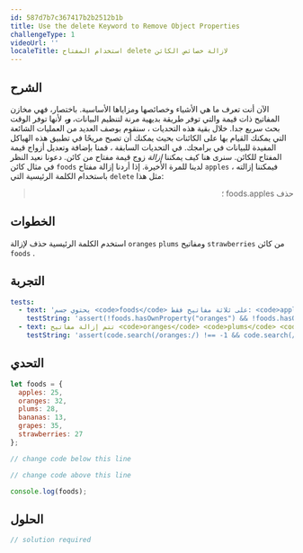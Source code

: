 ```yaml
---
id: 587d7b7c367417b2b2512b1b
title: Use the delete Keyword to Remove Object Properties
challengeType: 1
videoUrl: ''
localeTitle: استخدام المفتاح delete لازالة خصائص الكائن
---
```


## الشرح
<section id="description"> الآن أنت تعرف ما هي الأشياء وخصائصها ومزاياها الأساسية. باختصار، فهي مخازن المفاتيح ذات قيمة والتي توفر طريقة بديهية مرنة لتنظيم البيانات، <strong><em>و،</em></strong> لأنها توفر الوقت بحث سريع جدا. خلال بقية هذه التحديات ، سنقوم بوصف العديد من العمليات الشائعة التي يمكنك القيام بها على الكائنات بحيث يمكنك أن تصبح مريحًا في تطبيق هذه الهياكل المفيدة للبيانات في برامجك. في التحديات السابقة ، قمنا بإضافة وتعديل أزواج قيمة المفتاح للكائن. سنرى هنا كيف يمكننا <em>إزالة</em> زوج قيمة مفتاح من كائن. دعونا نعيد النظر في مثال كائن <code>foods</code> لدينا للمرة الأخيرة. إذا أردنا إزالة مفتاح <code>apples</code> ، فيمكننا إزالته باستخدام الكلمة الرئيسية التي <code>delete</code> مثل هذا: <blockquote style=";text-align:right;direction:rtl"> حذف foods.apples ؛ </blockquote></section>

## الخطوات
<section id="instructions"> استخدم الكلمة الرئيسية حذف لإزالة <code>oranges</code> <code>plums</code> ومفاتيح <code>strawberries</code> من كائن <code>foods</code> . </section>

## التجربة
<section id='tests'>

```yml
tests:
  - text: 'يحتوي جسم <code>foods</code> على ثلاثة مفاتيح فقط: <code>apples</code> <code>grapes</code> <code>bananas</code>'
    testString: 'assert(!foods.hasOwnProperty("oranges") && !foods.hasOwnProperty("plums") && !foods.hasOwnProperty("strawberries") && Object.keys(foods).length === 3, "The <code>foods</code> object only has three keys: <code>apples</code>, <code>grapes</code>, and <code>bananas</code>");'
  - text: تتم إزالة مفاتيح <code>oranges</code> <code>plums</code> <code>strawberries</code> باستخدام <code>delete</code>
    testString: 'assert(code.search(/oranges:/) !== -1 && code.search(/plums:/) !== -1 && code.search(/strawberries:/) !== -1, "The <code>oranges</code>, <code>plums</code>, and <code>strawberries</code> keys are removed using <code>delete</code>");'

```

</section>

## التحدي
<section id='challengeSeed'>

<div id='js-seed'>

```js
let foods = {
  apples: 25,
  oranges: 32,
  plums: 28,
  bananas: 13,
  grapes: 35,
  strawberries: 27
};

// change code below this line

// change code above this line

console.log(foods);

```

</div>



</section>

## الحلول
<section id='solution'>

```js
// solution required
```
</section>
